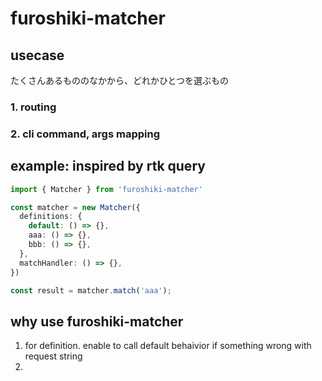 # furoshiki-matcher

## usecase
たくさんあるもののなかから、どれかひとつを選ぶもの
### 1. routing
### 2. cli command, args mapping

## example: inspired by rtk query
~~~ts
import { Matcher } from 'furoshiki-matcher'

const matcher = new Matcher({
  definitions: {
    default: () => {},
    aaa: () => {},
    bbb: () => {},
  },
  matchHandler: () => {},
})

const result = matcher.match('aaa');
~~~

## why use furoshiki-matcher
1. for definition. enable to call default behaivior if something wrong with request string
2. 